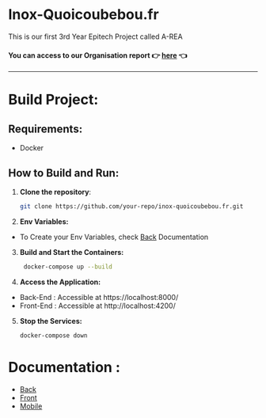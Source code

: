 # Inox-Quoicoubebou.fr

This is our first 3rd Year Epitech Project called A-REA

#### You can access to our Organisation report 👉 [here](https://docs.google.com/document/d/1d3uiyoxxcDENnupccUd6Gpxl384DaHy0bWsyTy-uyyc/edit?usp=sharing) 👈

---

# Build Project:

## Requirements:
- Docker

## How to Build and Run:

1. **Clone the repository**:
   ```bash
   git clone https://github.com/your-repo/inox-quoicoubebou.fr.git

2. **Env Variables:**

- To Create your Env Variables, check [Back](./BACK/README.md) Documentation

3. **Build and Start the Containers:**
   ```bash
    docker-compose up --build

4. **Access the Application:**

- Back-End : Accessible at https://localhost:8000/
- Front-End : Accessible at http://localhost:4200/

5. **Stop the Services:**
   ```bash
   docker-compose down

# Documentation :

-  [Back](./back/README.md)
- [Front](./front/web/README.md)
- [Mobile](./front/Mobile/README.md)